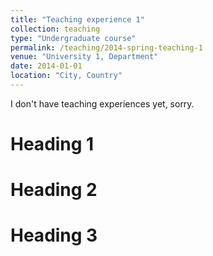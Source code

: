 ```yaml
---
title: "Teaching experience 1"
collection: teaching
type: "Undergraduate course"
permalink: /teaching/2014-spring-teaching-1
venue: "University 1, Department"
date: 2014-01-01
location: "City, Country"
---
```


I don't have teaching experiences yet, sorry.

Heading 1
======

Heading 2
======

Heading 3
======

